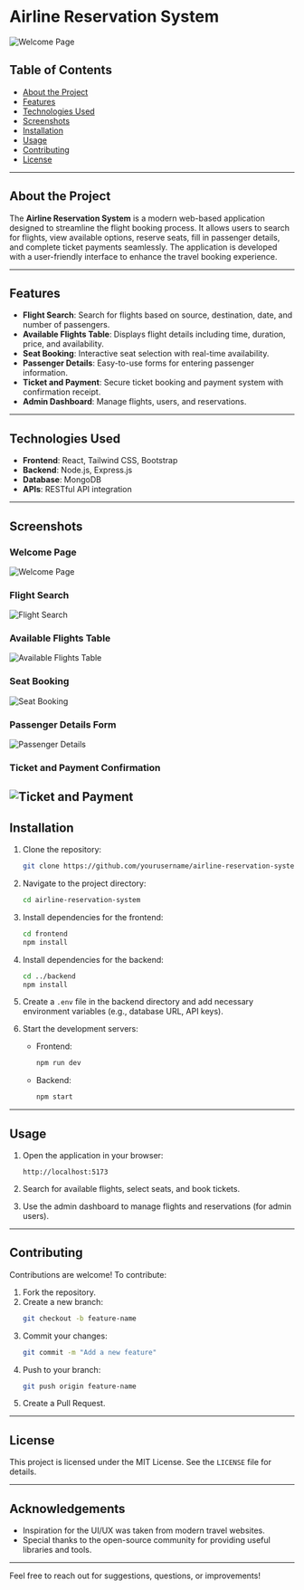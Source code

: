 # Airline Reservation System

![Welcome Page](https://github.com/GayashanKavishka/Airline-Reservation-System/blob/main/Welcome.png)

## Table of Contents
- [About the Project](#about-the-project)
- [Features](#features)
- [Technologies Used](#technologies-used)
- [Screenshots](#screenshots)
- [Installation](#installation)
- [Usage](#usage)
- [Contributing](#contributing)
- [License](#license)

---

## About the Project

The **Airline Reservation System** is a modern web-based application designed to streamline the flight booking process. It allows users to search for flights, view available options, reserve seats, fill in passenger details, and complete ticket payments seamlessly. The application is developed with a user-friendly interface to enhance the travel booking experience.

---

## Features

- **Flight Search**: Search for flights based on source, destination, date, and number of passengers.
- **Available Flights Table**: Displays flight details including time, duration, price, and availability.
- **Seat Booking**: Interactive seat selection with real-time availability.
- **Passenger Details**: Easy-to-use forms for entering passenger information.
- **Ticket and Payment**: Secure ticket booking and payment system with confirmation receipt.
- **Admin Dashboard**: Manage flights, users, and reservations.

---

## Technologies Used

- **Frontend**: React, Tailwind CSS, Bootstrap
- **Backend**: Node.js, Express.js
- **Database**: MongoDB
- **APIs**: RESTful API integration

---

## Screenshots

### Welcome Page
![Welcome Page](https://github.com/GayashanKavishka/Airline-Reservation-System/blob/main/Welcome.png)

### Flight Search
![Flight Search](https://github.com/GayashanKavishka/Airline-Reservation-System/blob/main/FlightSearch.png)

### Available Flights Table
![Available Flights Table](https://github.com/GayashanKavishka/Airline-Reservation-System/blob/main/Available%20Flight%20Details.png)

### Seat Booking
![Seat Booking](https://github.com/GayashanKavishka/Airline-Reservation-System/blob/main/Seat_booking.png)

### Passenger Details Form
![Passenger Details](https://github.com/GayashanKavishka/Airline-Reservation-System/blob/main/Passenger_detail_fillinf.png)

### Ticket and Payment Confirmation
![Ticket and Payment](https://github.com/GayashanKavishka/Airline-Reservation-System/blob/main/Tickets.png)
---

## Installation

1. Clone the repository:
   ```bash
   git clone https://github.com/yourusername/airline-reservation-system.git
   ```

2. Navigate to the project directory:
   ```bash
   cd airline-reservation-system
   ```

3. Install dependencies for the frontend:
   ```bash
   cd frontend
   npm install
   ```

4. Install dependencies for the backend:
   ```bash
   cd ../backend
   npm install
   ```

5. Create a `.env` file in the backend directory and add necessary environment variables (e.g., database URL, API keys).

6. Start the development servers:
   - Frontend:
     ```bash
     npm run dev
     ```
   - Backend:
     ```bash
     npm start
     ```

---

## Usage

1. Open the application in your browser:
   ```
   http://localhost:5173
   ```

2. Search for available flights, select seats, and book tickets.

3. Use the admin dashboard to manage flights and reservations (for admin users).

---

## Contributing

Contributions are welcome! To contribute:

1. Fork the repository.
2. Create a new branch:
   ```bash
   git checkout -b feature-name
   ```
3. Commit your changes:
   ```bash
   git commit -m "Add a new feature"
   ```
4. Push to your branch:
   ```bash
   git push origin feature-name
   ```
5. Create a Pull Request.

---

## License

This project is licensed under the MIT License. See the `LICENSE` file for details.

---

## Acknowledgements

- Inspiration for the UI/UX was taken from modern travel websites.
- Special thanks to the open-source community for providing useful libraries and tools.

---

Feel free to reach out for suggestions, questions, or improvements!

